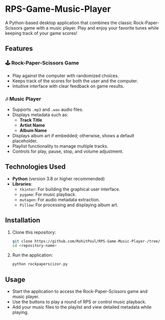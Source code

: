 # RPS-Game-Music-Player
A Python-based desktop application that combines the classic Rock-Paper-Scissors game with a music player. Play and enjoy your favorite tunes while keeping track of your game scores!

## **Features**

### 🕹️ **Rock-Paper-Scissors Game**
- Play against the computer with randomized choices.
- Keeps track of the scores for both the user and the computer.
- Intuitive interface with clear feedback on game results.

### 🎶 **Music Player**
- Supports `.mp3` and `.wav` audio files.
- Displays metadata such as:
  - **Track Title**  
  - **Artist Name**  
  - **Album Name**
- Displays album art if embedded; otherwise, shows a default placeholder.
- Playlist functionality to manage multiple tracks.
- Controls for play, pause, stop, and volume adjustment.

## **Technologies Used**
- **Python** (version 3.8 or higher recommended)
- **Libraries**:
  - `tkinter`: For building the graphical user interface.
  - `pygame`: For music playback.
  - `mutagen`: For audio metadata extraction.
  - `Pillow`: For processing and displaying album art.

## **Installation**

1. Clone this repository:
   ```bash
   git clone https://github.com/RohitPoul/RPS-Game-Music-Player-/tree/main.git
   cd <repository-name>
   ```
   
2. Run the application:
   ```bash
   python rockpaperscizor.py
   ```

## **Usage**
- Start the application to access the Rock-Paper-Scissors game and music player.
- Use the buttons to play a round of RPS or control music playback.
- Add your music files to the playlist and view detailed metadata while playing.
